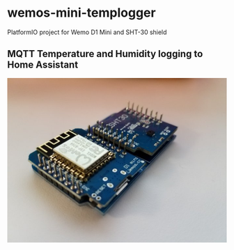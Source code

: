 # wemos-mini-templogger
PlatformIO project for Wemo D1 Mini and SHT-30 shield

## MQTT Temperature and Humidity logging to Home Assistant

![Wemos D1 Mini with SHT-30 Shield](image.jpg)
